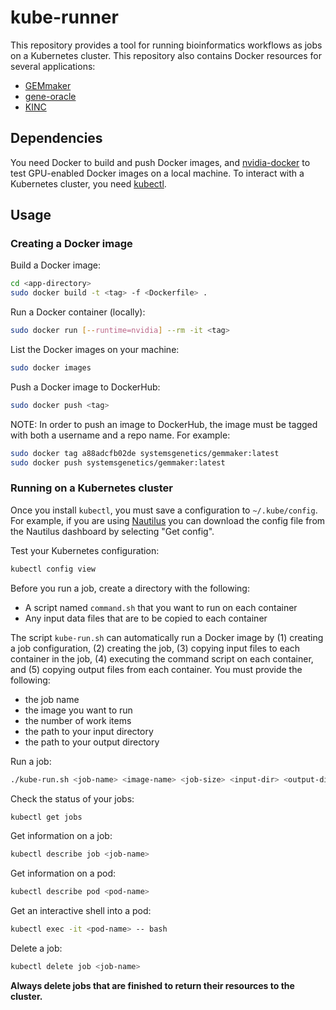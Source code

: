 # kube-runner

This repository provides a tool for running bioinformatics workflows as jobs on a Kubernetes cluster. This repository also contains Docker resources for several applications:

- [GEMmaker](https://github.com/SystemsGenetics/GEMmaker)
- [gene-oracle](https://github.com/ctargon/gene-oracle)
- [KINC](https://github.com/SystemsGenetics/KINC)

## Dependencies

You need Docker to build and push Docker images, and [nvidia-docker](https://github.com/NVIDIA/nvidia-docker) to test GPU-enabled Docker images on a local machine. To interact with a Kubernetes cluster, you need [kubectl](https://kubernetes.io/docs/tasks/tools/install-kubectl/).

## Usage

### Creating a Docker image

Build a Docker image:
```bash
cd <app-directory>
sudo docker build -t <tag> -f <Dockerfile> .
```

Run a Docker container (locally):
```bash
sudo docker run [--runtime=nvidia] --rm -it <tag>
```

List the Docker images on your machine:
```bash
sudo docker images
```

Push a Docker image to DockerHub:
```bash
sudo docker push <tag>
```

NOTE: In order to push an image to DockerHub, the image must be tagged with both a username and a repo name. For example:
```bash
sudo docker tag a88adcfb02de systemsgenetics/gemmaker:latest
sudo docker push systemsgenetics/gemmaker:latest
```

### Running on a Kubernetes cluster

Once you install `kubectl`, you must save a configuration to `~/.kube/config`. For example, if you are using [Nautilus](https://nautilus.optiputer.net/) you can download the config file from the Nautilus dashboard by selecting "Get config".

Test your Kubernetes configuration:
```bash
kubectl config view
```

Before you run a job, create a directory with the following:
- A script named `command.sh` that you want to run on each container
- Any input data files that are to be copied to each container

The script `kube-run.sh` can automatically run a Docker image by (1) creating a job configuration, (2) creating the job, (3) copying input files to each container in the job, (4) executing the command script on each container, and (5) copying output files from each container. You must provide the following:
- the job name
- the image you want to run
- the number of work items
- the path to your input directory
- the path to your output directory

Run a job:
```bash
./kube-run.sh <job-name> <image-name> <job-size> <input-dir> <output-dir>
```

Check the status of your jobs:
```bash
kubectl get jobs
```

Get information on a job:
```bash
kubectl describe job <job-name>
```

Get information on a pod:
```bash
kubectl describe pod <pod-name>
```

Get an interactive shell into a pod:
```bash
kubectl exec -it <pod-name> -- bash
```

Delete a job:
```bash
kubectl delete job <job-name>
```

__Always delete jobs that are finished to return their resources to the cluster.__
